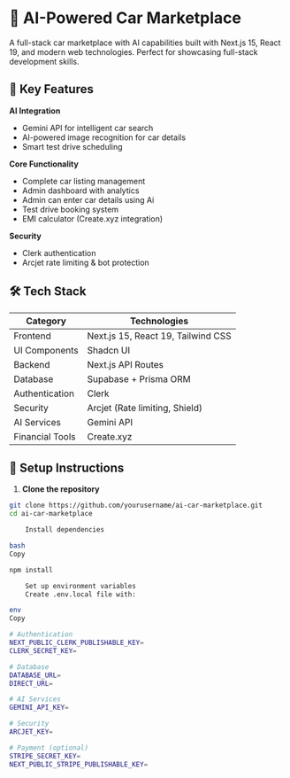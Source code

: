 # 🚗 AI-Powered Car Marketplace



A full-stack car marketplace with AI capabilities built with Next.js 15, React 19, and modern web technologies. Perfect for showcasing full-stack development skills.

## 🌟 Key Features

**AI Integration**
- Gemini API for intelligent car search
- AI-powered image recognition for car details
- Smart test drive scheduling

**Core Functionality**
- Complete car listing management
- Admin dashboard with analytics
- Admin can enter car details using Ai
- Test drive booking system
- EMI calculator (Create.xyz integration)

**Security**
- Clerk authentication
- Arcjet rate limiting & bot protection


## 🛠️ Tech Stack

| Category        | Technologies                          |
|-----------------|---------------------------------------|
| Frontend        | Next.js 15, React 19, Tailwind CSS    |
| UI Components   | Shadcn UI                             |
| Backend         | Next.js API Routes                    |
| Database        | Supabase + Prisma ORM                 |
| Authentication  | Clerk                                 |
| Security        | Arcjet (Rate limiting, Shield)        |
| AI Services     | Gemini API                            |
| Financial Tools | Create.xyz                           |

## 🚀 Setup Instructions

1. **Clone the repository**
```bash
git clone https://github.com/yourusername/ai-car-marketplace.git
cd ai-car-marketplace

    Install dependencies

bash
Copy

npm install

    Set up environment variables
    Create .env.local file with:

env
Copy

# Authentication
NEXT_PUBLIC_CLERK_PUBLISHABLE_KEY=
CLERK_SECRET_KEY=

# Database
DATABASE_URL=
DIRECT_URL=

# AI Services
GEMINI_API_KEY=

# Security
ARCJET_KEY=

# Payment (optional)
STRIPE_SECRET_KEY=
NEXT_PUBLIC_STRIPE_PUBLISHABLE_KEY=
